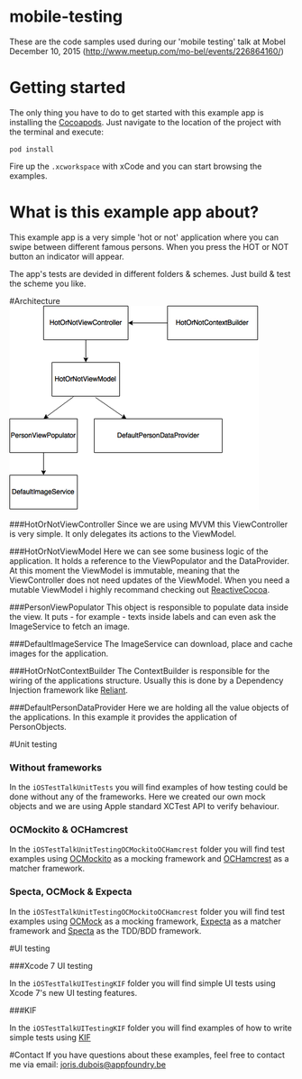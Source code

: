 # mobile-testing
These are the code samples used during our 'mobile testing' talk at Mobel December 10, 2015 (http://www.meetup.com/mo-bel/events/226864160/)

# Getting started

The only thing you have to do to get started with this example app is installing the [Cocoapods](https://cocoapods.org).
Just navigate to the location of the project with the terminal and execute:

```
pod install
```

Fire up the `.xcworkspace` with xCode and you can start browsing the examples.

# What is this example app about?

This example app is a very simple 'hot or not' application where you can swipe between different famous persons. When you press the HOT or NOT button an indicator will appear.

The app's tests are devided in different folders & schemes. 
Just build & test the scheme you like.

#Architecture
![architecture](https://github.com/appfoundry/mobile-testing/blob/master/Documentation/Images/architecture.png)

###HotOrNotViewController
Since we are using MVVM this ViewController is very simple. It only delegates its actions to the ViewModel.

###HotOrNotViewModel
Here we can see some business logic of the application. It holds a reference to the ViewPopulator and the DataProvider. At this moment the ViewModel is immutable, meaning that the ViewController does not need updates of the ViewModel. When you need a mutable ViewModel i highly recommand checking out [ReactiveCocoa](https://github.com/ReactiveCocoa/ReactiveCocoa).

###PersonViewPopulator
This object is responsible to populate data inside the view. It puts - for example - texts inside labels and can even ask the ImageService to fetch an image.

###DefaultImageService
The ImageService can download, place and cache images for the application.

###HotOrNotContextBuilder
The ContextBuilder is responsible for the wiring of the applications structure. Usually this is done by a Dependency Injection framework like [Reliant](https://github.com/appfoundry/Reliant).

###DefaultPersonDataProvider
Here we are holding all the value objects of the applications. In this example it provides the application of PersonObjects.

#Unit testing

### Without frameworks

In the `iOSTestTalkUnitTests` you will find examples of how testing could be done without any of the frameworks. Here we created our own mock objects and we are using Apple standard XCTest API to verify behaviour.

### OCMockito & OCHamcrest

In the `iOSTestTalkUnitTestingOCMockitoOCHamcrest` folder you will find test examples using [OCMockito](https://github.com/jonreid/OCMockito) as a mocking framework and [OCHamcrest](https://github.com/hamcrest/OCHamcrest) as a matcher framework.

### Specta, OCMock & Expecta

In the `iOSTestTalkUnitTestingOCMockitoOCHamcrest` folder you will find test examples using [OCMock](http://ocmock.org) as a mocking framework, [Expecta](https://github.com/specta/expecta) as a matcher framework and [Specta](https://github.com/specta/specta) as the TDD/BDD framework.

#UI testing

###Xcode 7 UI testing

In the `iOSTestTalkUITestingKIF` folder you will find simple UI tests using Xcode 7's new UI testing features.

###KIF

In the `iOSTestTalkUITestingKIF` folder you will find examples of how to write simple tests using [KIF](https://github.com/kif-framework/KIF)


#Contact
If you have questions about these examples, feel free to contact me via email: joris.dubois@appfoundry.be